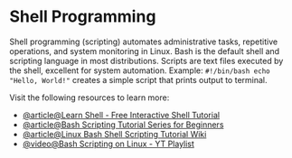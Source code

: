# Shell Programming

Shell programming (scripting) automates administrative tasks, repetitive operations, and system monitoring in Linux. Bash is the default shell and scripting language in most distributions. Scripts are text files executed by the shell, excellent for system automation. Example: `#!/bin/bash echo "Hello, World!"` creates a simple script that prints output to terminal.

Visit the following resources to learn more:

- [@article@Learn Shell - Free Interactive Shell Tutorial](https://www.learnshell.org/)
- [@article@Bash Scripting Tutorial Series for Beginners](https://linuxhandbook.com/bash/)
- [@article@Linux Bash Shell Scripting Tutorial Wiki](https://bash.cyberciti.biz/guide/Main_Page)
- [@video@Bash Scripting on Linux - YT Playlist](https://youtube.com/playlist?list=PLT98CRl2KxKGj-VKtApD8-zCqSaN2mD4w&si=MSehStqnhSqgoMSj)

